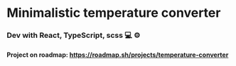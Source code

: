 # Minimalistic temperature converter

### Dev with React, TypeScript, scss 💻 ⚙️

#### Project on roadmap: https://roadmap.sh/projects/temperature-converter
